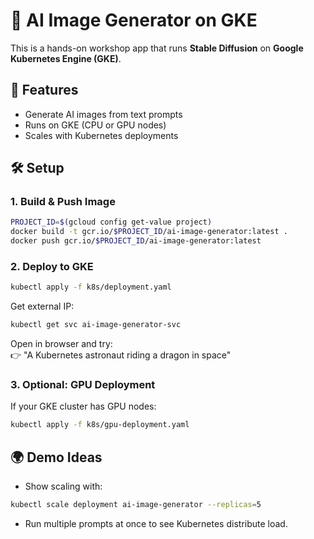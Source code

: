 # 🎨 AI Image Generator on GKE

This is a hands-on workshop app that runs **Stable Diffusion** on **Google Kubernetes Engine (GKE)**.

## 🚀 Features
- Generate AI images from text prompts
- Runs on GKE (CPU or GPU nodes)
- Scales with Kubernetes deployments

## 🛠 Setup

### 1. Build & Push Image
```bash
PROJECT_ID=$(gcloud config get-value project)
docker build -t gcr.io/$PROJECT_ID/ai-image-generator:latest .
docker push gcr.io/$PROJECT_ID/ai-image-generator:latest
```

### 2. Deploy to GKE
```bash
kubectl apply -f k8s/deployment.yaml
```

Get external IP:
```bash
kubectl get svc ai-image-generator-svc
```

Open in browser and try:  
👉 "A Kubernetes astronaut riding a dragon in space"

### 3. Optional: GPU Deployment
If your GKE cluster has GPU nodes:
```bash
kubectl apply -f k8s/gpu-deployment.yaml
```

## 🌍 Demo Ideas
- Show scaling with:
```bash
kubectl scale deployment ai-image-generator --replicas=5
```
- Run multiple prompts at once to see Kubernetes distribute load.